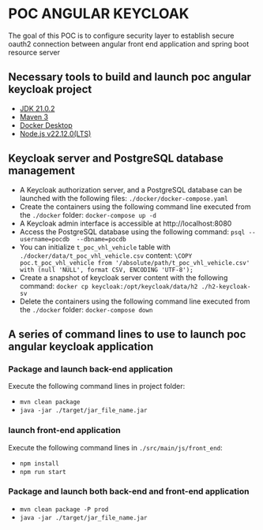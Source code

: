 # POC ANGULAR KEYCLOAK
The goal of this POC is to configure security layer to establish secure oauth2 connection between angular front end application and spring boot resource server 

## Necessary tools to build and launch poc angular keycloak project

- [JDK 21.0.2](https://jdk.java.net/21/)
- [Maven 3](https://maven.apache.org)
- [Docker Desktop](https://docs.docker.com/get-started/overview/)
- [Node.js v22.12.0(LTS)](https://nodejs.org/en/download)

## Keycloak server and PostgreSQL database management

- A Keycloak authorization server, and a PostgreSQL database can be launched with the following files: ``./docker/docker-compose.yaml``
- Create the containers using the following command line executed from the ``./docker`` folder: ``docker-compose up -d``
- A Keycloak admin interface is accessible at http://localhost:8080
- Access the PostgreSQL database using the following command: ``psql --username=pocdb  --dbname=pocdb``
- You can initialize ``t_poc_vhl_vehicle`` table with ``./docker/data/t_poc_vhl_vehicle.csv`` content: ``\COPY poc.t_poc_vhl_vehicle from '/absolute/path/t_poc_vhl_vehicle.csv' with (null 'NULL', format CSV, ENCODING 'UTF-8');``
- Create a snapshot of keycloak server content with the following command: ``docker cp keycloak:/opt/keycloak/data/h2 ./h2-keycloak-sv``
- Delete the containers using the following command line executed from the ``./docker`` folder: ``docker-compose down``

## A series of command lines to use to launch poc angular keycloak application
### Package and launch back-end application
Execute the following command lines in project folder:
- ``mvn clean package``
- ``java -jar ./target/jar_file_name.jar``
### launch front-end application
Execute the following command lines in ``./src/main/js/front_end``:
- ``npm install``
- ``npm run start``
### Package and launch both back-end and front-end application
- ``mvn clean package -P prod``
- ``java -jar ./target/jar_file_name.jar``
